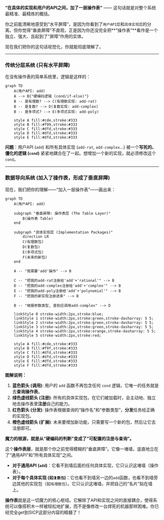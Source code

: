 

**“在具体的实现和用户的API之间，加了一层操作表”** —— 这句话就是对整个系统最精准、最精炼的概括。

你之前能清晰地感受到“水平屏障”，是因为你看到了`用户API层`和`具体实现层`的分离。但你觉得“垂直屏障”不直观，正是因为你还没完全把\*\*“操作表”\*\*看作是一个独立、强大、且起到了“屏障”作用的实体。

现在我们把你的这句话视觉化，你就能彻底理解了。

-----

### 传统分层系统 (只有水平屏障)

在没有操作表的简单系统里，逻辑是这样的：

```mermaid
graph TD
    A(用户API: add)
    A --> B{"硬编码逻辑 (cond/if-else)"}
    B -- 是有理数? --> C(有理数实现: add-rat)
    B -- 是复数? --> D(复数实现: add-complex)
    B -- 是多项式? --> E(多项式实现: add-poly)

    style A fill:#cde,stroke:#333
    style B fill:#f99,stroke:#333
    style C fill:#dfd,stroke:#333
    style D fill:#dfd,stroke:#333
    style E fill:#dfd,stroke:#333
```

**问题**：用户API (`add`) 和所有具体实现 (`add-rat`, `add-complex`...) 被一个**写死的、僵化的逻辑 (`cond`)** 紧紧地耦合在了一起。想增加一个新的实现，就必须修改这个 `cond`。

-----

### 数据导向系统 (加入了操作表，形成了垂直屏障)

现在，我们把你的理解——“加入一层操作表”——画出来：

```mermaid
graph TD
    A(用户API: add)

    subgraph "垂直屏障: 操作表层 (The Table Layer)"
        B(操作表 Table)
    end

    subgraph "具体实现层 (Implementation Packages)"
        direction LR
        C(有理数包)
        D(复数包)
        E(多项式包)
        F(未来的新包)
    end

    A -- "我需要'add'操作" --> B
    
    C -- "把我的add-rat注册给'add'+'rational'" --> B
    D -- "把我的add-complex注册给'add'+'complex'" --> B
    E -- "把我的add-poly注册给'add'+'polynomial'" --> B
    F -- "把我的新实现注册进来" --> B

    B -- "根据参数类型, 查到应调用add-complex" --> D

    linkStyle 0 stroke-width:2px,stroke:blue;
    linkStyle 1 stroke-width:2px,stroke:green,stroke-dasharray: 5 5;
    linkStyle 2 stroke-width:2px,stroke:green,stroke-dasharray: 5 5;
    linkStyle 3 stroke-width:2px,stroke:green,stroke-dasharray: 5 5;
    linkStyle 4 stroke-width:2px,stroke:orange,stroke-dasharray: 5 5;
    linkStyle 5 stroke-width:2px,stroke:red;

    style A fill:#cde,stroke:#333
    style B fill:#f9f,stroke:#333
    style C fill:#dfd,stroke:#333
    style D fill:#dfd,stroke:#333
    style E fill:#dfd,stroke:#333
    style F fill:#dfd,stroke:#333
```

**图解说明：**

1.  **蓝色箭头 (调用)**: 用户的 `add` 函数不再包含任何 `cond` 逻辑，它唯一的任务就是去**查询操作表**。
2.  **绿色虚线箭头 (注册)**: 所有的具体实现包，在它们被加载时，会主动地、独立地去操作表里**注册**自己的能力。
3.  **红色箭头 (分发)**: 操作表根据查询的“操作名”和“参数类型”，**分发**任务给正确的实现包。
4.  **橙色虚线箭头 (扩展)**: 未来要增加新功能，只需要写一个新的包，然后让它去注册即可。

**魔力的根源，就是从“硬编码的判断”变成了“可配置的注册与查询”。**

这个**操作表层**，就是那个你之前觉得模糊的“垂直屏障”。它像一堵墙，竖直地立在了“通用API”和“所有具体实现”之间。

  * **对于通用API (`add`)**：它看不到墙后面的任何具体实现，它只认识这堵墙（操作表）。
  * **对于每个具体实现 (如`复数包`)**：它也看不到墙另一边的`add`函数，也看不到墙旁边其他的实现包（如`有理数包`）。它只认识这堵墙，并把自己的“名片”贴在墙上。

**操作表**就是这一切魔力的核心枢纽。它解除了API和实现之间的直接耦合，使得系统可以像搭积木一样被轻松地扩展，而不是像修改一台焊死的机器那样困难。你已经完全get到SICP这部分内容的精髓了！
